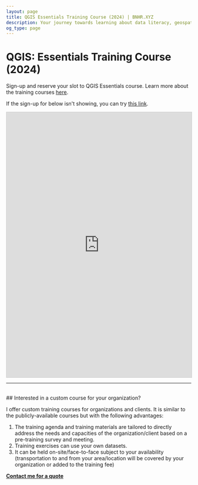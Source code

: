 ```yaml
---
layout: page
title: QGIS Essentials Training Course (2024) | BNHR.XYZ 
description: Your journey towards learning about data literacy, geospatial, and free and open source software starts here.
og_type: page
---
```


# QGIS: Essentials Training Course (2024)

Sign-up and reserve your slot to QGIS Essentials course. Learn more about the training courses [here]({{site.baseurl}}/courses/2024/).

If the sign-up for below isn't showing, you can try [this link](https://airtable.com/appYdMRAHH2BCShei/shrWfEVrAsdcWeSa3).

<iframe class="airtable-embed" src="https://airtable.com/embed/appYdMRAHH2BCShei/shrWfEVrAsdcWeSa3?backgroundColor=cyan" frameborder="0" onmousewheel="" width="100%" height="720" style="background: transparent; border: 1px solid #ccc;"></iframe>

<hr><br>
## Interested in a custom course for your organization?

I offer custom training courses for organizations and clients.  It is similar to the publicly-available courses but with the following advantages:

1. The training agenda and training materials are tailored to directly address the needs and capacities of the organization/client based on a pre-training survey and meeting.
2. Training exercises can use your own datasets.
3. It can be held on-site/face-to-face subject to your availability (transportation to and from your area/location will be covered by your organization or added to the training fee)

<div class="d-flex justify-content-start py-2"><a
    href="{{site.baseurl}}/#contact"
    target="_blank" class="btn btn-lg bg-success col-sm-12 col-md-6" role="button"
    aria-disabled="true"><strong class="text-white">Contact me for a quote</strong></a>
</div> 